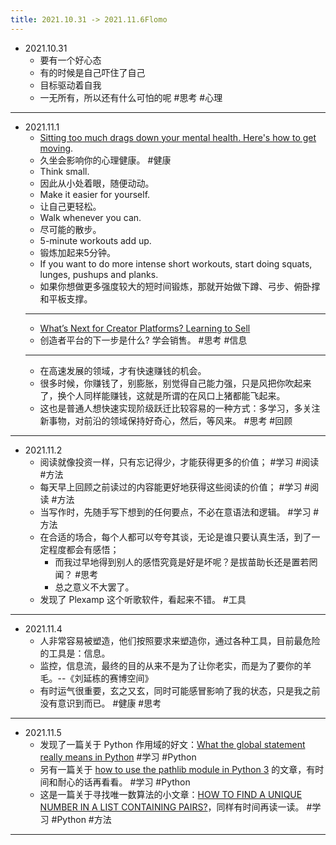 ```yaml
---
title: 2021.10.31 -> 2021.11.6Flomo
---
```


- 2021.10.31
    - 要有一个好心态
    - 有的时候是自己吓住了自己
    - 目标驱动着自我
    - 一无所有，所以还有什么可怕的呢 #思考 #心理
---
- 2021.11.1
    - [Sitting too much drags down your mental health. Here's how to get moving](https://www.npr.org/sections/health-shots/2021/10/16/1034201715/home-workout-exercise-tips?ref=refind).
    - 久坐会影响你的心理健康。 #健康
    - Think small.
    - 因此从小处着眼，随便动动。
    - Make it easier for yourself.
    - 让自己更轻松。
    - Walk whenever you can.
    - 尽可能的散步。
    - 5-minute workouts add up.
    - 锻炼加起来5分钟。
    - If you want to do more intense short workouts, start doing squats, lunges, pushups and planks.
    - 如果你想做更多强度较大的短时间锻炼，那就开始做下蹲、弓步、俯卧撑和平板支撑。
    - ---
    - [What’s Next for Creator Platforms? Learning to Sell](https://future.a16z.com/creator-platforms-neglect-the-sell?ref=refind)
    - 创造者平台的下一步是什么? 学会销售。  #思考 #信息
    - ---
    - 在高速发展的领域，才有快速赚钱的机会。
    - 很多时候，你赚钱了，别膨胀，别觉得自己能力强，只是风把你吹起来了，换个人同样能赚钱，这就是所谓的在风口上猪都能飞起来。
    - 这也是普通人想快速实现阶级跃迁比较容易的一种方式：多学习，多关注新事物，对前沿的领域保持好奇心，然后，等风来。 #思考 #回顾
---
- 2021.11.2
    - 阅读就像投资一样，只有忘记得少，才能获得更多的价值； #学习 #阅读 #方法
    - 每天早上回顾之前读过的内容能更好地获得这些阅读的价值； #学习 #阅读 #方法
    - 当写作时，先随手写下想到的任何要点，不必在意语法和逻辑。 #学习 #方法
    - 在合适的场合，每个人都可以夸夸其谈，无论是谁只要认真生活，到了一定程度都会有感悟；
        - 而我过早地得到别人的感悟究竟是好是坏呢？是拔苗助长还是置若罔闻？ #思考
        - 总之意义不大罢了。
    - 发现了 Plexamp 这个听歌软件，看起来不错。 #工具
---
- 2021.11.4
    - 人非常容易被塑造，他们按照要求来塑造你，通过各种工具，目前最危险的工具是：信息。
    - 监控，信息流，最终的目的从来不是为了让你老实，而是为了要你的羊毛。--《刘延栋的赛博空间》
    - 有时运气很重要，玄之又玄，同时可能感冒影响了我的状态，只是我之前没有意识到而已。 #健康 #思考
---
- 2021.11.5
    - 发现了一篇关于 Python 作用域的好文：[What the global statement really means in Python](https://blog.chiodini.org/posts/python-global/) #学习 #Python
    - 另有一篇关于 [how to use the pathlib module in Python 3](https://miguendes.me/python-pathlib) 的文章，有时间和耐心的话再看看。 #学习 #Python
    - 这是一篇关于寻找唯一数算法的小文章：[HOW TO FIND A UNIQUE NUMBER IN A LIST CONTAINING PAIRS?](https://yonatankra.com/how-to-find-a-unique-number-in-a-list-of-pairs/)，同样有时间再读一读。 #学习 #Python #方法
---